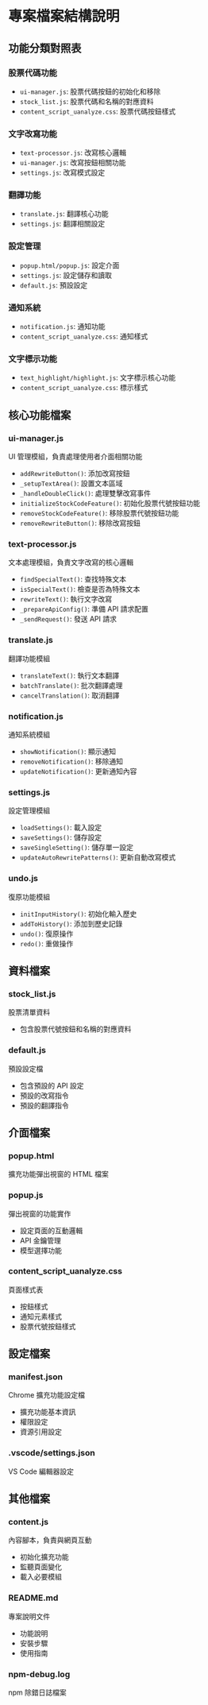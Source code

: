 # 專案檔案結構說明

## 功能分類對照表

### 股票代碼功能
- `ui-manager.js`: 股票代碼按鈕的初始化和移除
- `stock_list.js`: 股票代碼和名稱的對應資料
- `content_script_uanalyze.css`: 股票代碼按鈕樣式

### 文字改寫功能
- `text-processor.js`: 改寫核心邏輯
- `ui-manager.js`: 改寫按鈕相關功能
- `settings.js`: 改寫模式設定

### 翻譯功能
- `translate.js`: 翻譯核心功能
- `settings.js`: 翻譯相關設定

### 設定管理
- `popup.html/popup.js`: 設定介面
- `settings.js`: 設定儲存和讀取
- `default.js`: 預設設定

### 通知系統
- `notification.js`: 通知功能
- `content_script_uanalyze.css`: 通知樣式

### 文字標示功能
- `text_highlight/highlight.js`: 文字標示核心功能
- `content_script_uanalyze.css`: 標示樣式

## 核心功能檔案

### ui-manager.js
UI 管理模組，負責處理使用者介面相關功能
- `addRewriteButton()`: 添加改寫按鈕
- `_setupTextArea()`: 設置文本區域
- `_handleDoubleClick()`: 處理雙擊改寫事件
- `initializeStockCodeFeature()`: 初始化股票代號按鈕功能
- `removeStockCodeFeature()`: 移除股票代號按鈕功能
- `removeRewriteButton()`: 移除改寫按鈕

### text-processor.js
文本處理模組，負責文字改寫的核心邏輯
- `findSpecialText()`: 查找特殊文本
- `isSpecialText()`: 檢查是否為特殊文本
- `rewriteText()`: 執行文字改寫
- `_prepareApiConfig()`: 準備 API 請求配置
- `_sendRequest()`: 發送 API 請求

### translate.js
翻譯功能模組
- `translateText()`: 執行文本翻譯
- `batchTranslate()`: 批次翻譯處理
- `cancelTranslation()`: 取消翻譯

### notification.js
通知系統模組
- `showNotification()`: 顯示通知
- `removeNotification()`: 移除通知
- `updateNotification()`: 更新通知內容

### settings.js
設定管理模組
- `loadSettings()`: 載入設定
- `saveSettings()`: 儲存設定
- `saveSingleSetting()`: 儲存單一設定
- `updateAutoRewritePatterns()`: 更新自動改寫模式

### undo.js
復原功能模組
- `initInputHistory()`: 初始化輸入歷史
- `addToHistory()`: 添加到歷史記錄
- `undo()`: 復原操作
- `redo()`: 重做操作

## 資料檔案

### stock_list.js
股票清單資料
- 包含股票代號按鈕和名稱的對應資料

### default.js
預設設定檔
- 包含預設的 API 設定
- 預設的改寫指令
- 預設的翻譯指令

## 介面檔案

### popup.html
擴充功能彈出視窗的 HTML 檔案

### popup.js
彈出視窗的功能實作
- 設定頁面的互動邏輯
- API 金鑰管理
- 模型選擇功能

### content_script_uanalyze.css
頁面樣式表
- 按鈕樣式
- 通知元素樣式
- 股票代號按鈕樣式

## 設定檔案

### manifest.json
Chrome 擴充功能設定檔
- 擴充功能基本資訊
- 權限設定
- 資源引用設定

### .vscode/settings.json
VS Code 編輯器設定

## 其他檔案

### content.js
內容腳本，負責與網頁互動
- 初始化擴充功能
- 監聽頁面變化
- 載入必要模組

### README.md
專案說明文件
- 功能說明
- 安裝步驟
- 使用指南

### npm-debug.log
npm 除錯日誌檔案